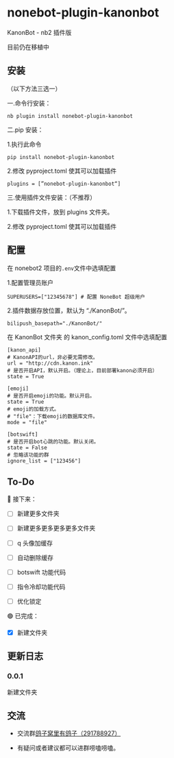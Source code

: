 # nonebot-plugin-kanonbot

KanonBot - nb2 插件版

目前仍在移植中

## 安装

（以下方法三选一）

一.命令行安装：

    nb plugin install nonebot-plugin-kanonbot

二.pip 安装：

1.执行此命令

    pip install nonebot-plugin-kanonbot

2.修改 pyproject.toml 使其可以加载插件

    plugins = [”nonebot-plugin-kanonbot“]

三.使用插件文件安装：（不推荐）

1.下载插件文件，放到 plugins 文件夹。

2.修改 pyproject.toml 使其可以加载插件

## 配置

在 nonebot2 项目的`.env`文件中选填配置

1.配置管理员账户

    SUPERUSERS=["12345678"] # 配置 NoneBot 超级用户

2.插件数据存放位置，默认为 “./KanonBot/”。

    bilipush_basepath="./KanonBot/"

在 KanonBot 文件夹 的 kanon_config.toml 文件中选填配置

    [kanon_api]
    # KanonAPI的url，非必要无需修改。
    url = "http://cdn.kanon.ink"
    # 是否开启API，默认开启。（理论上，目前部署kanon必须开启）
    state = True

    [emoji]
    # 是否开启emoji的功能。默认开启。
    state = True
    # emoji的加载方式。
    # "file"：下载emoji的数据库文件。
    mode = "file"

    [botswift]
    # 是否开启bot心跳的功能。默认关闭。
    state = False
    # 忽略该功能的群
    ignore_list = ["123456"]

## To-Do

🔵 接下来：

- [ ] 新建更多文件夹

- [ ] 新建更多更多更多更多文件夹

- [ ] q 头像加缓存

- [ ] 自动删除缓存

- [ ] botswift 功能代码

- [ ] 指令冷却功能代码

- [ ] 优化锁定

🟢 已完成：

- [x] 新建文件夹

## 更新日志

### 0.0.1

新建文件夹

## 交流

- 交流群[鸽子窝里有鸽子（291788927）](https://qm.qq.com/cgi-bin/qm/qr?k=QhOk7Z2jaXBOnAFfRafEy9g5WoiETQhy&jump_from=webapi&authKey=fCvx/auG+QynlI8bcFNs4Csr2soR8UjzuwLqrDN9F8LDwJrwePKoe89psqpozg/m)

- 有疑问或者建议都可以进群唠嗑唠嗑。

